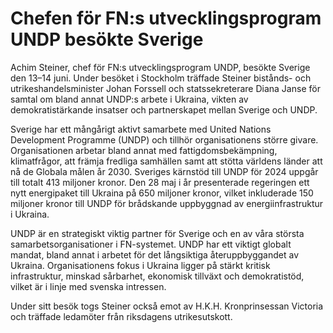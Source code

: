 # Chefen för FN:s utvecklingsprogram UNDP besökte Sverige

Achim Steiner, chef för FN:s utvecklingsprogram UNDP, besökte Sverige den 13–14 juni. Under besöket i Stockholm träffade Steiner bistånds- och utrikeshandelsminister Johan Forssell och statssekreterare Diana Janse för samtal om bland annat UNDP:s arbete i Ukraina, vikten av demokratistärkande insatser och partnerskapet mellan Sverige och UNDP.

Sverige har ett mångårigt aktivt samarbete med United Nations Development Programme (UNDP) och tillhör organisationens större givare. Organisationen arbetar bland annat med fattigdomsbekämpning, klimatfrågor, att främja fredliga samhällen samt att stötta världens länder att nå de Globala målen år 2030. Sveriges kärnstöd till UNDP för 2024 uppgår till totalt 413 miljoner kronor. Den 28 maj i år presenterade regeringen ett nytt energipaket till Ukraina på 650 miljoner kronor, vilket inkluderade 150 miljoner kronor till UNDP för brådskande uppbyggnad av energiinfrastruktur i Ukraina.

UNDP är en strategiskt viktig partner för Sverige och en av våra största samarbetsorganisationer i FN-systemet. UNDP har ett viktigt globalt mandat, bland annat i arbetet för det långsiktiga återuppbyggandet av Ukraina. Organisationens fokus i Ukraina ligger på stärkt kritisk infrastruktur, minskad sårbarhet, ekonomisk tillväxt och demokratistöd, vilket är i linje med svenska intressen.

Under sitt besök togs Steiner också emot av H.K.H. Kronprinsessan Victoria och träffade ledamöter från riksdagens utrikesutskott.
